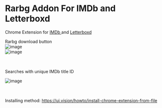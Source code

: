 # Rarbg Addon For IMDb and Letterboxd

Chrome Extension for <a href="https://www.imdb.com/"> IMDb </a> and <a href="https://letterboxd.com/"> Letterboxd </a>

Rarbg download button
<br>
![image](https://user-images.githubusercontent.com/80418105/203863524-50f4b982-65fe-41f0-b746-0228464cd4a6.png)
<br>
![image](https://user-images.githubusercontent.com/80418105/203863601-269b385e-0c7e-49b1-84d8-91f34f61df4b.png)

<br><br>
Searches with unique IMDb title ID

![image](https://user-images.githubusercontent.com/80418105/203863839-923db987-d95e-460e-86bd-b900c744e089.png)


<br><br>
Installing method: https://ui.vision/howto/install-chrome-extension-from-file
